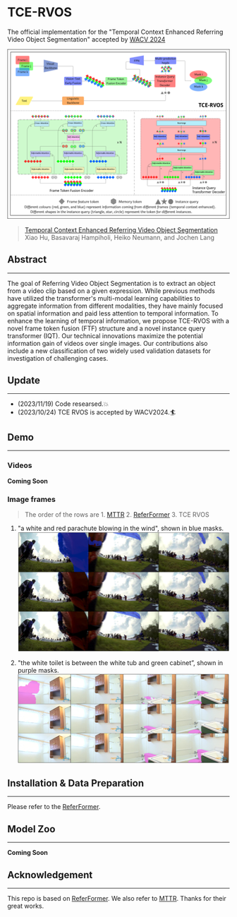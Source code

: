# TCE-RVOS
The official implementation for the "Temporal Context Enhanced Referring Video Object Segmentation" accepted by [WACV 2024](https://wacv2024.thecvf.com/)

![Structure](./docs/tie_rvos_structure_low_updated.png)

> [Temporal Context Enhanced Referring Video Object Segmentation](https://uottawa-my.sharepoint.com/personal/xhu008_uottawa_ca/_layouts/15/guestaccess.aspx?share=EZGOLNbASdNJn-VG5EfCEmABteLVN7e2homZ9yuR0fq88w&e=S9daUf)<br>
Xiao Hu, Basavaraj Hampiholi, Heiko Neumann, and Jochen Lang

## Abstract
---
The goal of Referring Video Object Segmentation is to extract an object from a video clip based on a given expression. While previous methods have utilized the transformer's multi-modal learning capabilities to aggregate information from different modalities, they have mainly focused on spatial information and paid less attention to temporal information. To enhance the learning of temporal information, we propose TCE-RVOS with a novel frame token fusion (FTF) structure and a novel instance query transformer (IQT). Our technical innovations maximize the potential information gain of videos over single images. Our contributions also include a new classification of two widely used validation datasets for investigation of challenging cases.

## Update
---
- (2023/11/19) Code researsed.💥
- (2023/10/24) TCE RVOS is accepted by WACV2024.🏄

## Demo
---
### Videos

**Coming Soon**

### Image frames
> The order of the rows are 1. [MTTR](https://github.com/mttr2021/MTTR) 2. [ReferFormer](https://github.com/wjn922/ReferFormer/tree/main) 3. TCE RVOS

1. "a white and red parachute blowing in the wind", shown in blue masks.
![samp1](/docs/sample2_update.png)

2. "the white toilet is between the white tub and green cabinet”, shown in purple masks.
![samp2](/docs/sample_presence.png)

## Installation & Data Preparation
---
Please refer to the [ReferFormer](https://github.com/wjn922/ReferFormer/tree/main).

## Model Zoo
---
**Coming Soon**

## Acknowledgement
---
This repo is based on [ReferFormer](https://github.com/wjn922/ReferFormer/tree/main). We also refer to [MTTR](https://github.com/mttr2021/MTTR). Thanks for their great works.

